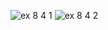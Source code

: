 ![ex 8 4 1](https://github.com/65030034/03376836-OOP-2566-Lab-08/assets/144875017/521329e2-3849-43b3-941e-85e61d7393ec)
![ex 8 4 2](https://github.com/65030034/03376836-OOP-2566-Lab-08/assets/144875017/d13f85df-e2d1-4451-bded-d38503d63956)
